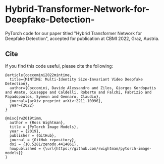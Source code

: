 # Hybrid-Transformer-Network-for-Deepfake-Detection-
PyTorch code for our paper titled "Hybrid Transformer Network for Deepfake Detection", accepted for publication at CBMI 2022, Graz, Austria.


## Cite

If you find this code useful, please cite the following:

```
@article{coccomini2022mintime,
  title={MINTIME: Multi-Identity Size-Invariant Video Deepfake Detection},
  author={Coccomini, Davide Alessandro and Zilos, Giorgos Kordopatis and Amato, Giuseppe and Caldelli, Roberto and Falchi, Fabrizio and Papadopoulos, Symeon and Gennaro, Claudio},
  journal={arXiv preprint arXiv:2211.10996},
  year={2022}
}

@misc{rw2019timm,
  author = {Ross Wightman},
  title = {PyTorch Image Models},
  year = {2019},
  publisher = {GitHub},
  journal = {GitHub repository},
  doi = {10.5281/zenodo.4414861},
  howpublished = {\url{https://github.com/rwightman/pytorch-image-models}}
}
```
